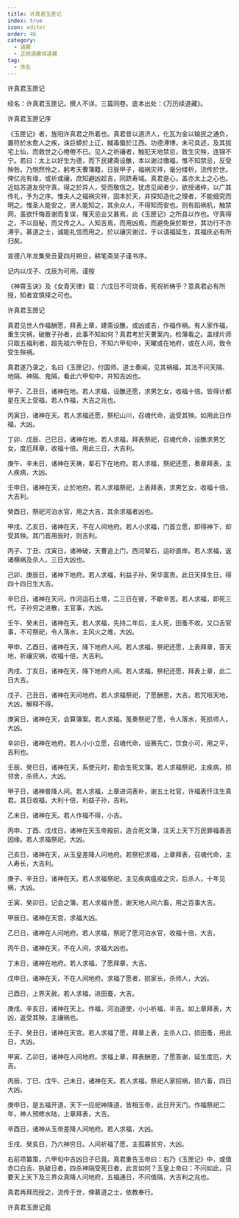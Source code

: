```yaml
---
title: 许真君玉匣记
index: true
icon: editor
order: 46
category:
  - 道藏
  - 正统道藏续道藏
tag:
  - 佚名
---
```


许真君玉匣记  

经名：许真君玉匣记。撰人不详。三篇同卷。底本出处：《万历续道藏》。  

许真君玉匣记序  

《玉匣记》者，旌阳许真君之所着也。真君昔以道济人，化瓦为金以输民之通负，置符於水愈人之疾，诛巨蟒於上辽，馘毒蜃於江西。功德溥博，未可具述，及其拔宅上仙，而救世之心倦倦不已。见人之祈禳者，触犯天地禁忌，致生灾殃，连锦不宁。若曰：太上以好生为德，而下民建斋设醮，本以谢过缴福，惟不知禁忌，反受殃咎。乃恻然怜之，躬考天曹簿籍，日辰甲子，福祸灾祥，毫分缕析，流传於世。俾亿兆有缘，或祈或禳，庶知避凶趁吉，同跻寿域。真君是心，盖亦太上之心也。近姑苏道友倪守真，得之於异人，受而敬信之。犹虑见闻者少，欲授诸梓，以广其传礼，予为之序。惟夫人之福祸灾祥，固本於天，非探知造化之理者，不能细究而明之。惟圣人能安之，贤人能知之，其余众人，不得知而安也。则有蹈祸机，触禁网，虽欲忏悔首谢而复误，罹天忌业又甚焉，此《玉匣记》之所县以作也。守真得之，不以自秘，而又传之人。人知吉焉，而用凶焉，而避免戾於斯世，其功行不亦溥乎。慕道之士，诚能礼信而用之。於以禳灾谢过，于以请福延生，其福庆必有所归矣。  

宣德八年龙集癸丑夏四月朔旦，耕笔斋吴子谨书序。  

记内以戊子、戊辰为可用。谨按  

《神霄玉诀》及《女青天律》载：六戊日不可烧香，死祝祈梼乎？意真君必有所授，知者宜慎择之可也。  

许真君玉匣记  

真君见世人作福酬愿，拜表上章，建斋设醮，或凶或吉，作福作祸。有人家作福，重生灾祸，破散子孙者，此事不知如何？真君考於天曹案内，检簿看之。盖绿片师只取五福利者，超先祖六甲在日，不知六甲旬中，天曜或在地府，或在人间，致令受生殃祸。  

真君遂乃录之，名曰《玉匣记》，付国师。道士奏闻，见其祸福，其法不问天隔、地隔、神隔、鬼隔，看此六甲旬中，并知吉凶也。  

甲子、乙丑日，诸神在地。若人求福，设醮还愿，求男乞女，收福十倍。皆得计都星在天上受福，若人作福，大吉之兆也。  

丙寅日，诸神在天。若人求福还愿，祭杞山川，召魂代命，返受其殃。如用此日作福，大凶。  

丁卯、戊辰、己巳日，诸神在地。若人求福，拜表祭祀，召魂代命，设醮求男乞女，度厄拜章，收福十倍。用此三日，大吉利。  

庚午、辛未日，诸神在天祷，辈石下在地府。若人求福，祭祀还愿，奏章拜表，主人疾病，大凶。  

壬申日，诸神在天，止於地府。若人求福祭祀，上表拜表，求男乞女，收福十倍，大吉利。  

癸酉日，祭祀河泊水官，用之大吉，其余求福者凶也。  

甲戌、乙亥日，诸神在天，不在人间地府。若人小求福，门首立愿，即得神下，却受其殃。其门首用辰时，则吉利。  

丙子、丁丑、戊寅日，诸神破，天曹追上门，西河辇石，运砂直岸。若人求福，返诸横祸及杀人，三日大凶也。  

己卯、庚辰日，诸神下地府。若人求福，利益子孙，荣华富贵。此日天择生日，得四十四日生大吉。  

辛巳日，诸神在天问，作河运石土塔，二三日在彼，不歇辛苦。若人求福，即死三代，子孙穷之进散，主官事，大凶。  

壬午、癸未日，诸神在天。若人求福，先持二年后，主人死，田蚤不收。又口舌官事，不可祭祀，令人落水，主风火之难，大凶。  

甲申、乙酉日，诸神在天，降下地府人间。若人求福，祭祀还愿，上表拜章，答天地，祈禳灾祸，收福十倍，大吉利。  

丙戌、丁亥日，诸神在天，降下地府人间。若人求福，祭杞还愿，拜表上章，此二日大吉。  

戊子、己丑日，诸神在天问地府。若人求福祭祀，了愿酬恩，大吉。若咒咀天地，大凶，解释不得。  

庚寅日，诸神在天，会算簿案。若人求福，笺奏祭祀了愿，令人落水，死损师人，大凶。  

辛卯日，诸神在地府。若人小小立愿，召魂代命，设赛先亡，饮食小可，用之平，吉利也。  

壬辰、癸巳日，诸神在天，系使元时，勘会生死文簿。若人求福祭祀，主疾病，损邻舍，杀师人，大凶。  

甲子日，诸神普降人间。若人求福，上章进词表补，谢五土社官，许福表忏注生真君。其日收福，大利十倍，利益子孙，吉利。  

乙未日，诸神在天。若人作福不得，小吉。  

丙申、丁酉、戊戌日，诸神在天玉帝殿前，造合死文簿，注天上天下万民罪福善恶因缘。若人求福祭祀，大凶。  

己亥日，诸神在天，从玉皇差降人问地府。若祭杞求福，上章拜表，召魂代命，主人寿长，大吉利。  

庚子、辛丑日，诸神在天。若人求福祭祀，主见疾病瘟疫之灾，后杀人，十年见祸，大凶。  

壬寅、癸卯日，记会之簿。若人求福许愿，谢天地人间六畜，用之百事大吉。  

甲辰日，诸神在天宫，求福大凶。  

乙巳日，诸神在人问地府。若人求福，祭祀了愿河泊水官，收福十倍，大吉。  

丙午日，诸神在天，不在人间，求福大凶也。  

丁未日，诸神在地府。若人求福，了愿拜章，大吉。  

戊申日，诸神在天，不在人间地府。求福了愿者，损家长，杀师人，大凶。  

己酉日，上界天赦。若人求福，进田蚕，大吉。  

庚戌、辛亥日，诸神在天上。作福，河泊道使，小小祈福，半吉。如上章拜表，大凶，返受其殃，主禳祸也。  

壬子、癸丑日，诸神在天宫。若人求福了愿，拜章上表，主杀人口，损田蚤，用此日，大凶。  

甲寅、乙卯日，诸神在人间地府。求福上章，拜表酬恩，了愿答谢，延生度厄，大吉。  

丙辰、丁巳、戊午、己未日，诸神在天。若人求福，祭祀人家招祸，损六畜，四日大凶。  

庚申日，是五福开道，天下一应祀神降道，皆相玉帝，此日开天门。作福祭祀二年，神人预修水陆，上章拜表，大吉。  

辛酉日，诸神从玉帝差降人间地府。若人求福，大凶。  

壬戌、癸亥日，乃六神穷日。人间祈福了愿，主孤寡贫穷，大凶。  

右前项纂策，六甲旬中吉凶日子已竟。真君重告玉帝曰：右乃《玉匣记》中，或值赤口白舌、执破日者，四杀神隔受死日者，此言如何？玉皇上帝曰：不问如此，只要天上天下及三界众真降人问地府，五福通日，不问值隔，大吉利之兆也。  

真君再拜而授之，流传于世，俾慕道之士，依教奉行。  

许真君玉匣记竟  
